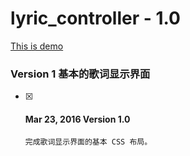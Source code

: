 # lyric_controller - 1.0
[This is demo](http://www.kravis.me/lyric_controller)

### Version 1 基本的歌词显示界面
- [x] #### Mar 23, 2016 Version 1.0

      完成歌词显示界面的基本 CSS 布局。
